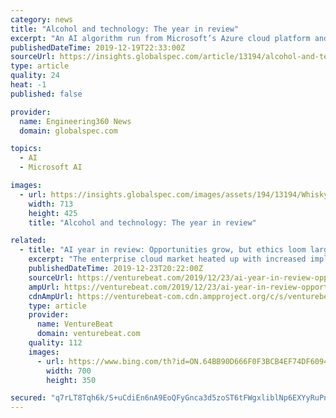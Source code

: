 ```yaml
---
category: news
title: "Alcohol and technology: The year in review"
excerpt: "An AI algorithm run from Microsoft’s Azure cloud platform and AI cognitive services received data, including information about the distillery’s legacy recipes, customer preferences and sales numbers, from the Mackmyra Distillery in Sweden. That data was then used to enable the algorithm to create new ingredient combinations, resulting in as ..."
publishedDateTime: 2019-12-19T22:33:00Z
sourceUrl: https://insights.globalspec.com/article/13194/alcohol-and-technology-the-year-in-review
type: article
quality: 24
heat: -1
published: false

provider:
  name: Engineering360 News
  domain: globalspec.com

topics:
  - AI
  - Microsoft AI

images:
  - url: https://insights.globalspec.com/images/assets/194/13194/Whisky1.png
    width: 713
    height: 425
    title: "Alcohol and technology: The year in review"

related:
  - title: "AI year in review: Opportunities grow, but ethics loom large"
    excerpt: "The enterprise cloud market heated up with increased implementation of automated machine learning (AutoML) that allows customers to apply AI to use cases such as marketing, customer service, and risk management. The biggest players in cloud computing — Google, Microsoft, and Amazon — spotlighted AI tools and automation in their annual tech ..."
    publishedDateTime: 2019-12-23T20:22:00Z
    sourceUrl: https://venturebeat.com/2019/12/23/ai-year-in-review-opportunities-grow-but-ethics-loom-large/
    ampUrl: https://venturebeat.com/2019/12/23/ai-year-in-review-opportunities-grow-but-ethics-loom-large/amp/
    cdnAmpUrl: https://venturebeat-com.cdn.ampproject.org/c/s/venturebeat.com/2019/12/23/ai-year-in-review-opportunities-grow-but-ethics-loom-large/amp/
    type: article
    provider:
      name: VentureBeat
      domain: venturebeat.com
    quality: 112
    images:
      - url: https://www.bing.com/th?id=ON.64BB90D666F0F3BCB4EF74DF6094471F
        width: 700
        height: 350

secured: "q7rLT8Tqh6k/S+uCdiEn6nA9EoQFyGnca3d5zoST6tFWgxliblNp6EXYyRuPnGOkanyQAiJhBgi9v0MgJgByYk0mKMWhEio6UCkiWfSvW9sl9HoxZk0FDrGKzcxInqGNU2LpuxrH+DmSaLz2AWJb1AhKMkUEeh447wyR03qnu4o2mN7jMIc4aJy80X7aEz370myS+lyYwjD858Xa7S6pq4Aw3xwaghwKUK3tTcqmwDgDOuX9/r4bWEv6xDzTvNP9EkpCVPcGhNkYFTVJw8aIZA==;xvd8gNwpcmwFvwe9uXhToQ=="
---
```


